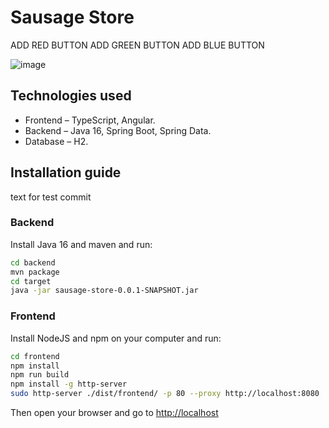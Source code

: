 # Sausage Store
ADD RED BUTTON
ADD GREEN BUTTON
ADD BLUE BUTTON

![image](https://user-images.githubusercontent.com/9394918/121517767-69db8a80-c9f8-11eb-835a-e98ca07fd995.png)

## Technologies used

* Frontend – TypeScript, Angular.
* Backend  – Java 16, Spring Boot, Spring Data.
* Database – H2.

## Installation guide

text for test commit

### Backend

Install Java 16 and maven and run:

```bash
cd backend
mvn package
cd target
java -jar sausage-store-0.0.1-SNAPSHOT.jar
```

### Frontend

Install NodeJS and npm on your computer and run:

```bash
cd frontend
npm install
npm run build
npm install -g http-server
sudo http-server ./dist/frontend/ -p 80 --proxy http://localhost:8080
```

Then open your browser and go to [http://localhost](http://localhost)
